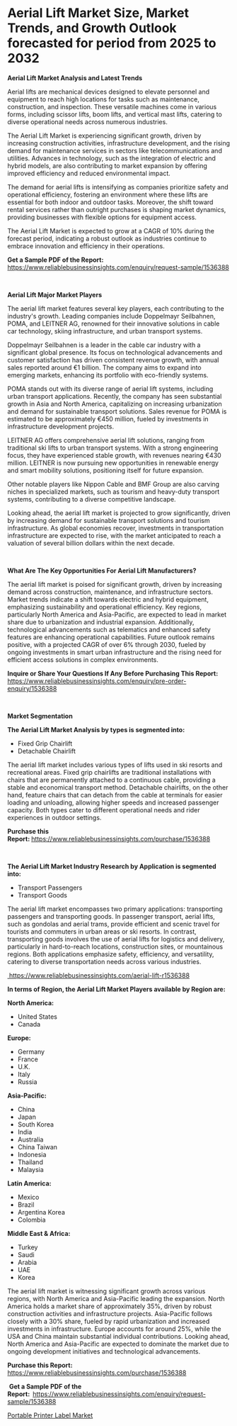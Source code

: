 <p><h1>Aerial Lift Market Size, Market Trends, and Growth Outlook forecasted for period from 2025 to 2032</h1></p><p><strong>Aerial Lift Market Analysis and Latest Trends</strong></p>
<p><p>Aerial lifts are mechanical devices designed to elevate personnel and equipment to reach high locations for tasks such as maintenance, construction, and inspection. These versatile machines come in various forms, including scissor lifts, boom lifts, and vertical mast lifts, catering to diverse operational needs across numerous industries.</p><p>The Aerial Lift Market is experiencing significant growth, driven by increasing construction activities, infrastructure development, and the rising demand for maintenance services in sectors like telecommunications and utilities. Advances in technology, such as the integration of electric and hybrid models, are also contributing to market expansion by offering improved efficiency and reduced environmental impact.</p><p>The demand for aerial lifts is intensifying as companies prioritize safety and operational efficiency, fostering an environment where these lifts are essential for both indoor and outdoor tasks. Moreover, the shift toward rental services rather than outright purchases is shaping market dynamics, providing businesses with flexible options for equipment access.</p><p>The Aerial Lift Market is expected to grow at a CAGR of 10% during the forecast period, indicating a robust outlook as industries continue to embrace innovation and efficiency in their operations.</p></p>
<p><strong>Get a Sample PDF of the Report:&nbsp;</strong> <a href="https://www.reliablebusinessinsights.com/enquiry/request-sample/1536388?utm_campaign=1720&utm_medium=2&utm_source=Github&utm_content=ia&utm_term=17022025&utm_id=aerial-lift">https://www.reliablebusinessinsights.com/enquiry/request-sample/1536388</a></p>
<p>&nbsp;</p>
<p><strong>Aerial Lift Major Market Players</strong></p>
<p><p>The aerial lift market features several key players, each contributing to the industry's growth. Leading companies include Doppelmayr Seilbahnen, POMA, and LEITNER AG, renowned for their innovative solutions in cable car technology, skiing infrastructure, and urban transport systems.</p><p>Doppelmayr Seilbahnen is a leader in the cable car industry with a significant global presence. Its focus on technological advancements and customer satisfaction has driven consistent revenue growth, with annual sales reported around €1 billion. The company aims to expand into emerging markets, enhancing its portfolio with eco-friendly systems.</p><p>POMA stands out with its diverse range of aerial lift systems, including urban transport applications. Recently, the company has seen substantial growth in Asia and North America, capitalizing on increasing urbanization and demand for sustainable transport solutions. Sales revenue for POMA is estimated to be approximately €450 million, fueled by investments in infrastructure development projects.</p><p>LEITNER AG offers comprehensive aerial lift solutions, ranging from traditional ski lifts to urban transport systems. With a strong engineering focus, they have experienced stable growth, with revenues nearing €430 million. LEITNER is now pursuing new opportunities in renewable energy and smart mobility solutions, positioning itself for future expansion.</p><p>Other notable players like Nippon Cable and BMF Group are also carving niches in specialized markets, such as tourism and heavy-duty transport systems, contributing to a diverse competitive landscape.</p><p>Looking ahead, the aerial lift market is projected to grow significantly, driven by increasing demand for sustainable transport solutions and tourism infrastructure. As global economies recover, investments in transportation infrastructure are expected to rise, with the market anticipated to reach a valuation of several billion dollars within the next decade.</p></p>
<p>&nbsp;</p>
<p><strong>What Are The Key Opportunities For Aerial Lift Manufacturers?</strong></p>
<p><p>The aerial lift market is poised for significant growth, driven by increasing demand across construction, maintenance, and infrastructure sectors. Market trends indicate a shift towards electric and hybrid equipment, emphasizing sustainability and operational efficiency. Key regions, particularly North America and Asia-Pacific, are expected to lead in market share due to urbanization and industrial expansion. Additionally, technological advancements such as telematics and enhanced safety features are enhancing operational capabilities. Future outlook remains positive, with a projected CAGR of over 6% through 2030, fueled by ongoing investments in smart urban infrastructure and the rising need for efficient access solutions in complex environments.</p></p>
<p><strong>Inquire or Share Your Questions If Any Before Purchasing This Report:</strong> <a href="https://www.reliablebusinessinsights.com/enquiry/pre-order-enquiry/1536388?utm_campaign=1720&utm_medium=2&utm_source=Github&utm_content=ia&utm_term=17022025&utm_id=aerial-lift">https://www.reliablebusinessinsights.com/enquiry/pre-order-enquiry/1536388</a></p>
<p>&nbsp;</p>
<p><strong>Market Segmentation</strong></p>
<p><strong>The Aerial Lift Market Analysis by types is segmented into:</strong></p>
<p><ul><li>Fixed Grip Chairlift</li><li>Detachable Chairlift</li></ul></p>
<p><p>The aerial lift market includes various types of lifts used in ski resorts and recreational areas. Fixed grip chairlifts are traditional installations with chairs that are permanently attached to a continuous cable, providing a stable and economical transport method. Detachable chairlifts, on the other hand, feature chairs that can detach from the cable at terminals for easier loading and unloading, allowing higher speeds and increased passenger capacity. Both types cater to different operational needs and rider experiences in outdoor settings.</p></p>
<p><strong>Purchase this Report:&nbsp;</strong><a href="https://www.reliablebusinessinsights.com/purchase/1536388?utm_campaign=1720&utm_medium=2&utm_source=Github&utm_content=ia&utm_term=17022025&utm_id=aerial-lift">https://www.reliablebusinessinsights.com/purchase/1536388</a></p>
<p>&nbsp;</p>
<p><strong>The Aerial Lift Market Industry Research by Application is segmented into:</strong></p>
<p><ul><li>Transport Passengers</li><li>Transport Goods</li></ul></p>
<p><p>The aerial lift market encompasses two primary applications: transporting passengers and transporting goods. In passenger transport, aerial lifts, such as gondolas and aerial trams, provide efficient and scenic travel for tourists and commuters in urban areas or ski resorts. In contrast, transporting goods involves the use of aerial lifts for logistics and delivery, particularly in hard-to-reach locations, construction sites, or mountainous regions. Both applications emphasize safety, efficiency, and versatility, catering to diverse transportation needs across various industries.</p></p>
<p><a href="https://www.reliablebusinessinsights.com/aerial-lift-r1536388?utm_campaign=1720&utm_medium=2&utm_source=Github&utm_content=ia&utm_term=17022025&utm_id=aerial-lift">&nbsp;https://www.reliablebusinessinsights.com/aerial-lift-r1536388</a></p>
<p><strong>In terms of Region, the Aerial Lift Market Players available by Region are:</strong></p>
<p>
    <p> <strong> North America: </strong>
        <ul>
            <li>United States</li>
            <li>Canada</li>
        </ul>
        </p> 
    <p> <strong> Europe: </strong>
        <ul>
            <li>Germany</li>
            <li>France</li>
            <li>U.K.</li>
            <li>Italy</li>
            <li>Russia</li>
        </ul>
        </p> 
    <p> <strong> Asia-Pacific: </strong>
        <ul>
            <li>China</li>
            <li>Japan</li>
            <li>South Korea</li>
            <li>India</li>
            <li>Australia</li>
            <li>China Taiwan</li>
            <li>Indonesia</li>
            <li>Thailand</li>
            <li>Malaysia</li>
        </ul>
        </p> 
    <p> <strong> Latin America: </strong>
        <ul>
            <li>Mexico</li>
            <li>Brazil</li>
            <li>Argentina Korea</li>
            <li>Colombia</li>
        </ul>
        </p> 
    <p> <strong> Middle East & Africa: </strong>
        <ul>
            <li>Turkey</li>
            <li>Saudi</li>
            <li>Arabia</li>
            <li>UAE</li>
            <li>Korea</li>
        </ul>
    </p>
    </p>
<p><p>The aerial lift market is witnessing significant growth across various regions, with North America and Asia-Pacific leading the expansion. North America holds a market share of approximately 35%, driven by robust construction activities and infrastructure projects. Asia-Pacific follows closely with a 30% share, fueled by rapid urbanization and increased investments in infrastructure. Europe accounts for around 25%, while the USA and China maintain substantial individual contributions. Looking ahead, North America and Asia-Pacific are expected to dominate the market due to ongoing development initiatives and technological advancements.</p></p>
<p><strong>Purchase this Report: </strong><a href="https://www.reliablebusinessinsights.com/purchase/1536388?utm_campaign=1720&utm_medium=2&utm_source=Github&utm_content=ia&utm_term=17022025&utm_id=aerial-lift">https://www.reliablebusinessinsights.com/purchase/1536388</a></p>
<p>&nbsp;<strong>Get a Sample PDF of the Report:&nbsp;&nbsp;</strong><a href="https://www.reliablebusinessinsights.com/enquiry/request-sample/1536388?utm_campaign=1720&utm_medium=2&utm_source=Github&utm_content=ia&utm_term=17022025&utm_id=aerial-lift">https://www.reliablebusinessinsights.com/enquiry/request-sample/1536388</a></p>
<p><strong></strong></p>
<p><p><a href="https://github.com/marlanamarvn/Market-Research-Report-List-1/blob/main/portable-printer-label-market.md?utm_campaign=1720&utm_medium=2&utm_source=Github&utm_content=ia&utm_term=17022025&utm_id=aerial-lift">Portable Printer Label Market</a></p></p>